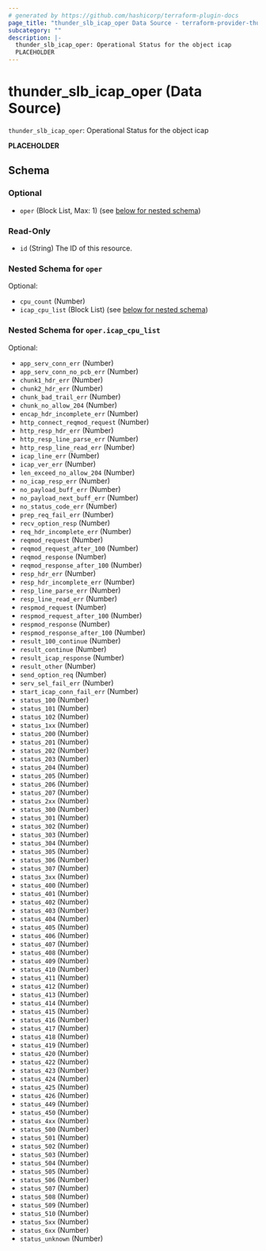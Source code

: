 ```yaml
---
# generated by https://github.com/hashicorp/terraform-plugin-docs
page_title: "thunder_slb_icap_oper Data Source - terraform-provider-thunder"
subcategory: ""
description: |-
  thunder_slb_icap_oper: Operational Status for the object icap
  PLACEHOLDER
---
```


# thunder_slb_icap_oper (Data Source)

`thunder_slb_icap_oper`: Operational Status for the object icap

__PLACEHOLDER__



<!-- schema generated by tfplugindocs -->
## Schema

### Optional

- `oper` (Block List, Max: 1) (see [below for nested schema](#nestedblock--oper))

### Read-Only

- `id` (String) The ID of this resource.

<a id="nestedblock--oper"></a>
### Nested Schema for `oper`

Optional:

- `cpu_count` (Number)
- `icap_cpu_list` (Block List) (see [below for nested schema](#nestedblock--oper--icap_cpu_list))

<a id="nestedblock--oper--icap_cpu_list"></a>
### Nested Schema for `oper.icap_cpu_list`

Optional:

- `app_serv_conn_err` (Number)
- `app_serv_conn_no_pcb_err` (Number)
- `chunk1_hdr_err` (Number)
- `chunk2_hdr_err` (Number)
- `chunk_bad_trail_err` (Number)
- `chunk_no_allow_204` (Number)
- `encap_hdr_incomplete_err` (Number)
- `http_connect_reqmod_request` (Number)
- `http_resp_hdr_err` (Number)
- `http_resp_line_parse_err` (Number)
- `http_resp_line_read_err` (Number)
- `icap_line_err` (Number)
- `icap_ver_err` (Number)
- `len_exceed_no_allow_204` (Number)
- `no_icap_resp_err` (Number)
- `no_payload_buff_err` (Number)
- `no_payload_next_buff_err` (Number)
- `no_status_code_err` (Number)
- `prep_req_fail_err` (Number)
- `recv_option_resp` (Number)
- `req_hdr_incomplete_err` (Number)
- `reqmod_request` (Number)
- `reqmod_request_after_100` (Number)
- `reqmod_response` (Number)
- `reqmod_response_after_100` (Number)
- `resp_hdr_err` (Number)
- `resp_hdr_incomplete_err` (Number)
- `resp_line_parse_err` (Number)
- `resp_line_read_err` (Number)
- `respmod_request` (Number)
- `respmod_request_after_100` (Number)
- `respmod_response` (Number)
- `respmod_response_after_100` (Number)
- `result_100_continue` (Number)
- `result_continue` (Number)
- `result_icap_response` (Number)
- `result_other` (Number)
- `send_option_req` (Number)
- `serv_sel_fail_err` (Number)
- `start_icap_conn_fail_err` (Number)
- `status_100` (Number)
- `status_101` (Number)
- `status_102` (Number)
- `status_1xx` (Number)
- `status_200` (Number)
- `status_201` (Number)
- `status_202` (Number)
- `status_203` (Number)
- `status_204` (Number)
- `status_205` (Number)
- `status_206` (Number)
- `status_207` (Number)
- `status_2xx` (Number)
- `status_300` (Number)
- `status_301` (Number)
- `status_302` (Number)
- `status_303` (Number)
- `status_304` (Number)
- `status_305` (Number)
- `status_306` (Number)
- `status_307` (Number)
- `status_3xx` (Number)
- `status_400` (Number)
- `status_401` (Number)
- `status_402` (Number)
- `status_403` (Number)
- `status_404` (Number)
- `status_405` (Number)
- `status_406` (Number)
- `status_407` (Number)
- `status_408` (Number)
- `status_409` (Number)
- `status_410` (Number)
- `status_411` (Number)
- `status_412` (Number)
- `status_413` (Number)
- `status_414` (Number)
- `status_415` (Number)
- `status_416` (Number)
- `status_417` (Number)
- `status_418` (Number)
- `status_419` (Number)
- `status_420` (Number)
- `status_422` (Number)
- `status_423` (Number)
- `status_424` (Number)
- `status_425` (Number)
- `status_426` (Number)
- `status_449` (Number)
- `status_450` (Number)
- `status_4xx` (Number)
- `status_500` (Number)
- `status_501` (Number)
- `status_502` (Number)
- `status_503` (Number)
- `status_504` (Number)
- `status_505` (Number)
- `status_506` (Number)
- `status_507` (Number)
- `status_508` (Number)
- `status_509` (Number)
- `status_510` (Number)
- `status_5xx` (Number)
- `status_6xx` (Number)
- `status_unknown` (Number)


